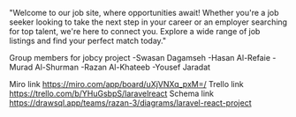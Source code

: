 "Welcome to our job site, where opportunities await! Whether you're a job seeker looking to take the next step in your career or an employer searching for top talent, we're here to connect you. Explore a wide range of job listings and find your perfect match today."

Group members for jobcy project
-Swasan Dagamseh
-Hasan Al-Refaie
-Murad Al-Shurman
-Razan Al-Khateeb
-Yousef Jaradat

Miro link https://miro.com/app/board/uXjVNXq_pxM=/
Trello link https://trello.com/b/YHuGsbpS/laravelreact
Schema link https://drawsql.app/teams/razan-3/diagrams/laravel-react-project
